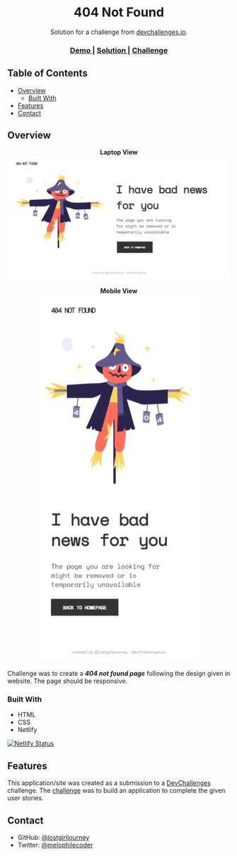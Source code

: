 <h1 align="center">404 Not Found</h1>

<div align="center">
   Solution for a challenge from  <a href="http://devchallenges.io" target="_blank">devchallenges.io</a>.
</div>

<div align="center">
  <h3>
    <a href="https://404-not-found-page-solution.netlify.app/" target="_blank">
      Demo
    </a>
    <span> | </span>
    <a href="https://devchallenges.io/solutions/oWokvXjKd9SDFt5c7BXx" target="_blank">
      Solution
    </a>
    <span> | </span>
    <a href="https://devchallenges.io/challenges/wBunSb7FPrIepJZAg0sY" target="_blank">
      Challenge
    </a>
  </h3>
</div>

## Table of Contents

- [Overview](#overview)
  - [Built With](#built-with)
- [Features](#features)
- [Contact](#contact)

## Overview

<p align = "center">
  <b>Laptop View</b>
  <br>
  <img src = "assets/Screenshot.jpeg">
  <br><br>
  <b>Mobile View</b>
  <br>
  <img src = "assets/Screenshot-mobile.jpeg">
</p>

Challenge was to create a ***404 not found page*** following the design given in website. The page should be responsive.

### Built With

- HTML
- CSS
- Netlify

[![Netlify Status](https://api.netlify.com/api/v1/badges/c5b010eb-f820-4908-b86e-77ba2669c953/deploy-status)](https://404-not-found-page-solution.netlify.app/)

## Features

This application/site was created as a submission to a [DevChallenges](https://devchallenges.io/challenges) challenge. The [challenge](https://devchallenges.io/challenges/wBunSb7FPrIepJZAg0sY) was to build an application to complete the given user stories.

## Contact

- GitHub: [@lostgirljourney](https://github.com/lostgirljourney)
- Twitter: [@melophilecoder](https://twitter.com/melophilecoder)
